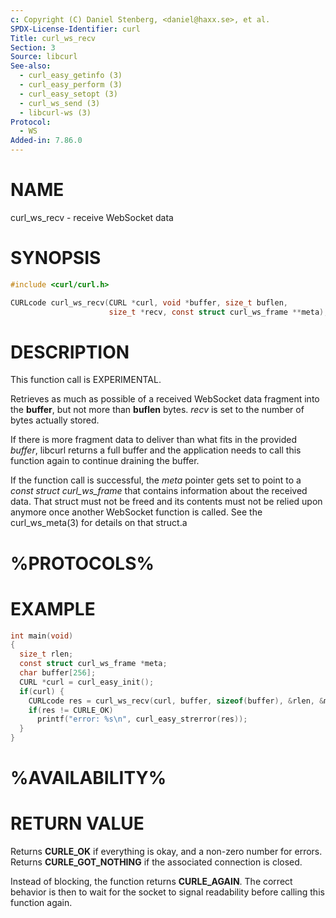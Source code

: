```yaml
---
c: Copyright (C) Daniel Stenberg, <daniel@haxx.se>, et al.
SPDX-License-Identifier: curl
Title: curl_ws_recv
Section: 3
Source: libcurl
See-also:
  - curl_easy_getinfo (3)
  - curl_easy_perform (3)
  - curl_easy_setopt (3)
  - curl_ws_send (3)
  - libcurl-ws (3)
Protocol:
  - WS
Added-in: 7.86.0
---
```


# NAME

curl_ws_recv - receive WebSocket data

# SYNOPSIS

~~~c
#include <curl/curl.h>

CURLcode curl_ws_recv(CURL *curl, void *buffer, size_t buflen,
                      size_t *recv, const struct curl_ws_frame **meta);
~~~

# DESCRIPTION

This function call is EXPERIMENTAL.

Retrieves as much as possible of a received WebSocket data fragment into the
**buffer**, but not more than **buflen** bytes. *recv* is set to the
number of bytes actually stored.

If there is more fragment data to deliver than what fits in the provided
*buffer*, libcurl returns a full buffer and the application needs to call this
function again to continue draining the buffer.

If the function call is successful, the *meta* pointer gets set to point to a
*const struct curl_ws_frame* that contains information about the received
data. That struct must not be freed and its contents must not be relied upon
anymore once another WebSocket function is called. See the curl_ws_meta(3) for
details on that struct.a

# %PROTOCOLS%

# EXAMPLE

~~~c
int main(void)
{
  size_t rlen;
  const struct curl_ws_frame *meta;
  char buffer[256];
  CURL *curl = curl_easy_init();
  if(curl) {
    CURLcode res = curl_ws_recv(curl, buffer, sizeof(buffer), &rlen, &meta);
    if(res != CURLE_OK)
      printf("error: %s\n", curl_easy_strerror(res));
  }
}
~~~

# %AVAILABILITY%

# RETURN VALUE

Returns **CURLE_OK** if everything is okay, and a non-zero number for
errors. Returns **CURLE_GOT_NOTHING** if the associated connection is
closed.

Instead of blocking, the function returns **CURLE_AGAIN**. The correct
behavior is then to wait for the socket to signal readability before calling
this function again.
